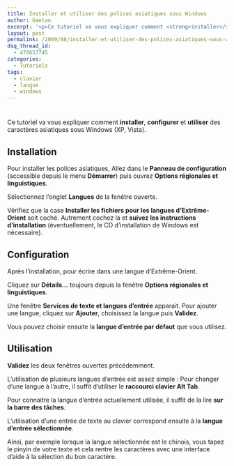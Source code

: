 ```yaml
---
title: Installer et utiliser des polices asiatiques sous Windows
author: Gaetan
excerpt: '<p>Ce tutoriel va vous expliquer comment <strong>installer</strong>, <strong>configurer</strong> et <strong><acronym title="entrer au clavier">utiliser</acronym></strong> des caractères asiatiques sous Windows (XP, Vista).</p> <!--Pour la gestion de ces polices sur GNU/Linux, un autre tutoriel sera créé.-->'
layout: post
permalink: /2009/08/installer-et-utiliser-des-polices-asiatiques-sous-windows/
dsq_thread_id:
  - 470657745
categories:
  - Tutoriels
tags:
  - clavier
  - langue
  - windows
---
```

# 

Ce tutoriel va vous expliquer comment **installer**, **configurer** et **utiliser** des caractères asiatiques sous Windows (XP, Vista).

  


## Installation

Pour installer les polices asiatiques, Allez dans le **Panneau de configuration** (accessible depuis le menu **Démarrer**) puis ouvrez **Options régionales et linguistiques**.

Sélectionnez l’onglet **Langues** de la fenêtre ouverte.

Vérifiez que la case **Installer les fichiers pour les langues d’Extrême-Orient** soit coché. Autrement cochez la et **suivez les instructions d’installation** (éventuellement, le CD d’installation de Windows est nécessaire).

## Configuration

Après l’installation, pour écrire dans une langue d’Extrême-Orient.

Cliquez sur **Détails…** toujours depuis la fenêtre **Options régionales et linguistiques**.

Une fenêtre **Services de texte et langues d’entrée** apparait. Pour ajouter une langue, cliquez sur **Ajouter**, choisissez la langue puis **Validez**.

Vous pouvez choisir ensuite la **langue d’entrée par défaut** que vous utilisez.

## Utilisation

**Validez** les deux fenêtres ouvertes précédemment.

L’utilisation de plusieurs langues d’entrée est assez simple : Pour changer d’une langue à l’autre, il suffit d’utiliser le **raccourci clavier Alt Tab**.

Pour connaitre la langue d’entrée actuellement utilisée, il suffit de la lire **sur la barre des tâches**.

L’utilisation d’une entrée de texte au clavier correspond ensuite à la **langue d’entrée sélectionnée**.

Ainsi, par exemple lorsque la langue sélectionnée est le chinois, vous tapez le pinyin de votre texte et cela rentre les caractères avec une interface d’aide à la sélection du bon caractère.
